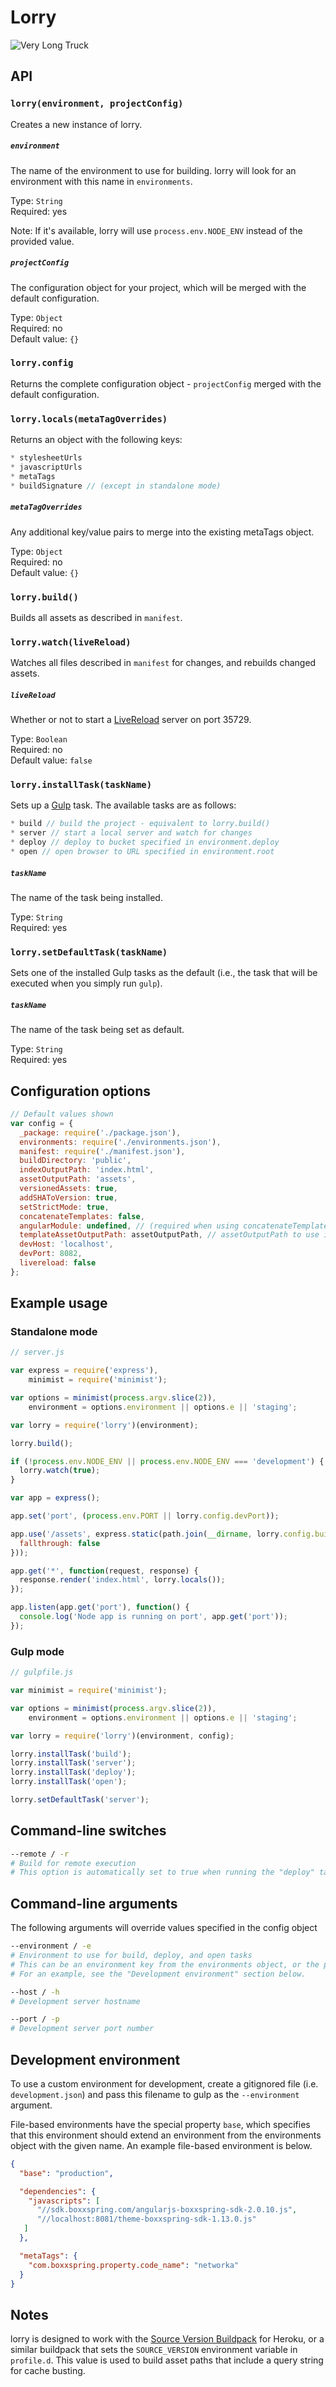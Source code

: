 # Lorry

![Very Long Truck](https://media.giphy.com/media/yQ3dHjhGpI98Y/giphy.gif)

## API

### `lorry(environment, projectConfig)`

Creates a new instance of lorry.

##### `environment`

The name of the environment to use for building. lorry will look for an environment with this name in `environments`.

Type: `String`  
Required: yes

Note: If it's available, lorry will use `process.env.NODE_ENV` instead of the provided value.

##### `projectConfig`

The configuration object for your project, which will be merged with the default configuration.

Type: `Object`  
Required: no  
Default value: `{}`

### `lorry.config`

Returns the complete configuration object - `projectConfig` merged with the default configuration.

### `lorry.locals(metaTagOverrides)`

Returns an object with the following keys:

```js
* stylesheetUrls
* javascriptUrls
* metaTags
* buildSignature // (except in standalone mode)
```

##### `metaTagOverrides`

Any additional key/value pairs to merge into the existing metaTags object.

Type: `Object`  
Required: no  
Default value: `{}`

### `lorry.build()`

Builds all assets as described in `manifest`.

### `lorry.watch(liveReload)`

Watches all files described in `manifest` for changes, and rebuilds changed assets.

##### `liveReload`

Whether or not to start a [LiveReload](http://livereload.com/) server on port 35729.

Type: `Boolean`  
Required: no  
Default value: `false`

### `lorry.installTask(taskName)`

Sets up a [Gulp](https://github.com/gulpjs/gulp) task. The available tasks are as follows:

```js
* build // build the project - equivalent to lorry.build()
* server // start a local server and watch for changes
* deploy // deploy to bucket specified in environment.deploy
* open // open browser to URL specified in environment.root
```

##### `taskName`

The name of the task being installed.

Type: `String`  
Required: yes  

### `lorry.setDefaultTask(taskName)`

Sets one of the installed Gulp tasks as the default (i.e., the task that will be executed when you simply run `gulp`).

##### `taskName`

The name of the task being set as default.

Type: `String`  
Required: yes  

## Configuration options

```js
// Default values shown
var config = {
  _package: require('./package.json'),
  environments: require('./environments.json'),
  manifest: require('./manifest.json'),
  buildDirectory: 'public',
  indexOutputPath: 'index.html',
  assetOutputPath: 'assets',
  versionedAssets: true,
  addSHAToVersion: true,
  setStrictMode: true,
  concatenateTemplates: false,
  angularModule: undefined, // (required when using concatenateTemplates)
  templateAssetOutputPath: assetOutputPath, // assetOutputPath to use in concatenated templates
  devHost: 'localhost',
  devPort: 8082,
  livereload: false
};
```

## Example usage

### Standalone mode

```js
// server.js

var express = require('express'),
    minimist = require('minimist');

var options = minimist(process.argv.slice(2)),
    environment = options.environment || options.e || 'staging';

var lorry = require('lorry')(environment);

lorry.build();

if (!process.env.NODE_ENV || process.env.NODE_ENV === 'development') {
  lorry.watch(true);
}

var app = express();

app.set('port', (process.env.PORT || lorry.config.devPort));

app.use('/assets', express.static(path.join(__dirname, lorry.config.buildDirectory, lorry.config.assetOutputPath), {
  fallthrough: false
}));

app.get('*', function(request, response) {
  response.render('index.html', lorry.locals());
});

app.listen(app.get('port'), function() {
  console.log('Node app is running on port', app.get('port'));
});

```

### Gulp mode

```js
// gulpfile.js

var minimist = require('minimist');

var options = minimist(process.argv.slice(2)),
    environment = options.environment || options.e || 'staging';

var lorry = require('lorry')(environment, config);

lorry.installTask('build');
lorry.installTask('server');
lorry.installTask('deploy');
lorry.installTask('open');

lorry.setDefaultTask('server');
```

## Command-line switches

```sh
--remote / -r
# Build for remote execution
# This option is automatically set to true when running the "deploy" task or when NODE_ENV is set to something other than "development"
```

## Command-line arguments

The following arguments will override values specified in the config object

```sh
--environment / -e
# Environment to use for build, deploy, and open tasks
# This can be an environment key from the environments object, or the path to a file that contains a complete environment object.
# For an example, see the "Development environment" section below.
```

```sh
--host / -h
# Development server hostname
```

```sh
--port / -p
# Development server port number
```

## Development environment

To use a custom environment for development, create a gitignored file (i.e. `development.json`) and pass this filename to gulp as the `--environment` argument.

File-based environments have the special property `base`, which specifies that this environment should extend an environment from the environments object with the given name. An example file-based environment is below.

```json
{
  "base": "production",

  "dependencies": {
    "javascripts": [
      "//sdk.boxxspring.com/angularjs-boxxspring-sdk-2.0.10.js",
      "//localhost:8081/theme-boxxspring-sdk-1.13.0.js"
   ]
  },

  "metaTags": {
    "com.boxxspring.property.code_name": "networka"
  }
}
```

## Notes

lorry is designed to work with the [Source Version Buildpack](https://elements.heroku.com/buildpacks/ianpurvis/heroku-buildpack-version) for Heroku, or a similar buildpack that sets the `SOURCE_VERSION` environment variable in `profile.d`. This value is used to build asset paths that include a query string for cache busting.
